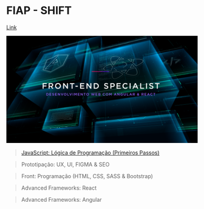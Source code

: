 # FIAP - SHIFT

[Link](https://www.fiap.com.br/shift/curso/tecnologia/front-end-specialist-desenvolvimento-web-com-angular-e-react)

![Front-end Specialist](https://github.com/marcelobarbieri/fiap_frontendspecialist/blob/main/assets/frontendspecialist.png)

> [JavaScript: Lógica de Programação (Primeiros Passos)](https://github.com/marcelobarbieri/js_logica/tree/main/logica-de-programacao)

> Prototipação: UX, UI, FIGMA & SEO

> Front: Programação (HTML, CSS, SASS & Bootstrap)

> Advanced Frameworks: React

> Advanced Frameworks: Angular





